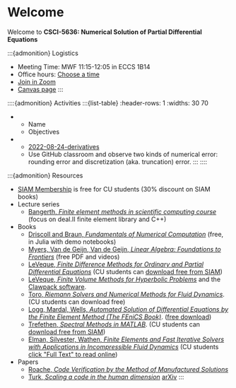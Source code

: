 # Welcome

Welcome to **CSCI-5636: Numerical Solution of Partial Differential Equations**

:::{admonition} Logistics
* Meeting Time: MWF 11:15-12:05 in ECCS 1B14
* Office hours: [Choose a time](https://app.simplymeet.me/jed-simplymeet/numpde)
* [Join in Zoom](https://cuboulder.zoom.us/j/92542412498)
* [Canvas page](https://canvas.colorado.edu/courses/86159)
:::

::::{admonition} Activities
:::{list-table}
:header-rows: 1
:widths: 30 70

* - Name
  - Objectives
* - [2022-08-24-derivatives](https://classroom.github.com/a/8I4O5IcG)
  - Use GitHub classroom and observe two kinds of numerical error: rounding error and discretization (aka. truncation) error.
:::
::::

:::{admonition} Resources

* [SIAM Membership](http://www.siam.org/students/memberships.php) is free for CU students (30% discount on SIAM books)
* Lecture series
  * [Bangerth, *Finite element methods in scientific computing course*](https://www.math.colostate.edu/~bangerth/videos.html) (focus on deal.II finite element library and C++)
* Books
  * [Driscoll and Braun, *Fundamentals of Numerical Computation*](https://fncbook.github.io/fnc/frontmatter.html) (free, in Julia with demo notebooks)
  * [Myers, Van de Geijn, Van de Geijn, *Linear Algebra: Foundations to Frontiers*](http://www.ulaff.net/downloads.html) (free PDF and videos)
  * [LeVeque, *Finite Difference Methods for Ordinary and Partial Differential Equations*](https://faculty.washington.edu/rjl/fdmbook/) (CU students can [download free from SIAM](http://epubs.siam.org/doi/book/10.1137/1.9780898717839))
  * [LeVeque, *Finite Volume Methods for Hyperbolic Problems*](https://depts.washington.edu/clawpack/book.html) and the [Clawpack software](http://www.clawpack.org/).
  * [Toro, *Riemann Solvers and Numerical Methods for Fluid Dynamics*](https://link.springer.com/book/10.1007%2Fb79761#toc). (CU students can download free)
  * [Logg, Mardal, Wells, *Automated Solution of Differential Equations by the Finite Element Method (The FEniCS Book)*](https://link.springer.com/book/10.1007%2F978-3-642-23099-8). ([free download](https://fenicsproject.org/book/))
  * [Trefethen, *Spectral Methods in MATLAB*](https://people.maths.ox.ac.uk/trefethen/spectral.html). (CU students can [download free from SIAM](http://epubs.siam.org/doi/book/10.1137/1.9780898719598))
  * [Elman, Silvester, Wathen, *Finite Elements and Fast Iterative Solvers with Applications in Incompressible Fluid Dynamics*](https://doi.org/10.1093/acprof:oso/9780199678792.001.0001) (CU students [click "Full Text" to read online](http://libraries.colorado.edu/record=b7826912~S3))
* Papers
  * [Roache, *Code Verification by the Method of Manufactured Solutions*](https://doi.org/10.1115/1.1436090)
  * [Turk, *Scaling a code in the human dimension*](https://dl.acm.org/doi/10.1145/2484762.2484782) [arXiv](https://arxiv.org/pdf/1301.7064.pdf)
:::
